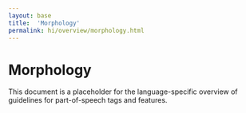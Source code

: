 ```yaml
---
layout: base
title:  'Morphology'
permalink: hi/overview/morphology.html
---
```


# Morphology

This document is a placeholder for the language-specific overview of
guidelines for part-of-speech tags and features.
